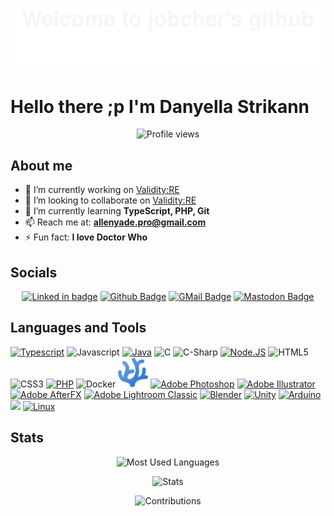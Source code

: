![Cool animation](https://raw.githubusercontent.com/BEPb/BEPb/5c63fa170d1cbbb0b1974f05a3dbe6aca3f5b7f3/assets/Bottom_up.svg)

# Hello there ;p I'm Danyella Strikann

<div align=center>

![Profile views](https://komarev.com/ghpvc/?username=movva-gpu&label=Profile%20views&color=0e75b6&style=flat)

</div>



## About me

- 🔭 I’m currently working on [Validity:RE](https://github.com/movva-gpu/ValidityRE)
- 👯 I’m looking to collaborate on [Validity:RE](https://github.com/movva-gpu/ValidityRE)
- 🌱 I’m currently learning **TypeScript, PHP, Git**
- 📫 Reach me at: **<allenyade.pro@gmail.com>**
- ⚡ Fun fact: **I love Doctor Who**

## Socials

<div align=center>

[![Linked in badge](https://img.shields.io/badge/LinkedIn-0A66C2?style=for-the-badge&logo=linkedin&logoColor=white)](https://www.linkedin.com/in/danyella-strikann)
[![Github Badge](https://img.shields.io/badge/GitHub-100000?style=for-the-badge&logo=github&logoColor=white)](https://github.com/movva-gpu)
[![GMail Badge](https://img.shields.io/badge/-Gmail-EA4335?style=for-the-badge&logo=gmail&logoColor=white)](mailto:allenyade.pro@gmail.com)
[![Mastodon Badge](https://img.shields.io/badge/-Mastodon-6364FF?style=for-the-badge&logo=mastodon&logoColor=white)](https://piaille.fr/@danyella_strikann)

</div>

## Languages and Tools

[![Typescript](https://upload.wikimedia.org/wikipedia/commons/thumb/4/4c/Typescript_logo_2020.svg/48px-Typescript_logo_2020.svg.png)](https://www.typescriptlang.org)
![Javascript](https://upload.wikimedia.org/wikipedia/commons/thumb/9/99/Unofficial_JavaScript_logo_2.svg/48px-Unofficial_JavaScript_logo_2.svg.png)
[![Java](https://upload.wikimedia.org/wikipedia/fr/thumb/2/2e/Java_Logo.svg/26px-Java_Logo.svg.png)](https://www.java.com/)
![C](https://upload.wikimedia.org/wikipedia/commons/thumb/1/18/C_Programming_Language.svg/48px-C_Programming_Language.svg.png)
![C-Sharp](https://upload.wikimedia.org/wikipedia/commons/thumb/d/d2/C_Sharp_Logo_2023.svg/48px-C_Sharp_Logo_2023.svg.png)
[![Node.JS](https://upload.wikimedia.org/wikipedia/commons/thumb/d/d9/Node.js_logo.svg/48px-Node.js_logo.svg.png)](https://nodejs.org/)
![HTML5](https://upload.wikimedia.org/wikipedia/commons/thumb/6/61/HTML5_logo_and_wordmark.svg/48px-HTML5_logo_and_wordmark.svg.png)
![CSS3](https://upload.wikimedia.org/wikipedia/commons/thumb/d/d5/CSS3_logo_and_wordmark.svg/34px-CSS3_logo_and_wordmark.svg.png)
[![PHP](https://upload.wikimedia.org/wikipedia/commons/thumb/2/27/PHP-logo.svg/48px-PHP-logo.svg.png)](https://php.net)
<img src=https://www.docker.com/wp-content/uploads/2023/04/cropped-Docker-favicon-192x192.png width=48 alt=Docker></img>
[<img src=https://raw.githubusercontent.com/VSCodium/vscodium/6ada8c9026e0560417ade5c788103f56d9588fd6/icons/stable/codium_clt.svg width=48 alt=VSCodium>](https://vscodium.com)
[![Adobe Photoshop](https://upload.wikimedia.org/wikipedia/commons/thumb/a/af/Adobe_Photoshop_CC_icon.svg/48px-Adobe_Photoshop_CC_icon.svg.png)](https://www.adobe.com/fr/products/photoshop.html)
[![Adobe Illustrator](https://upload.wikimedia.org/wikipedia/commons/thumb/f/fb/Adobe_Illustrator_CC_icon.svg/48px-Adobe_Illustrator_CC_icon.svg.png)](https://www.adobe.com/fr/products/illustrator.html)
[![Adobe AfterFX](https://upload.wikimedia.org/wikipedia/commons/thumb/c/cb/Adobe_After_Effects_CC_icon.svg/48px-Adobe_After_Effects_CC_icon.svg.png)](https://www.adobe.com/fr/products/aftereffects.html)
[![Adobe Lightroom Classic](https://upload.wikimedia.org/wikipedia/commons/thumb/5/56/Adobe_Photoshop_Lightroom_Classic_CC_icon.svg/48px-Adobe_Photoshop_Lightroom_Classic_CC_icon.svg.png)](https://www.adobe.com/fr/products/photoshop-lightroom-classic.html)
[![Blender](https://upload.wikimedia.org/wikipedia/commons/thumb/0/0c/Blender_logo_no_text.svg/48px-Blender_logo_no_text.svg.png)](https://blender.org/)
[<img src=https://cdn.sanity.io/images/fuvbjjlp/production/f4277b96800be1707ef6ec3805cb5380a97a6655-1192x403.png width=96 alt=Unity>](https://unity.com/)
[![Arduino](https://upload.wikimedia.org/wikipedia/commons/thumb/8/87/Arduino_Logo.svg/48px-Arduino_Logo.svg.png)](https://arduino.cc)
[<img src=https://git-scm.com/images/logos/downloads/Git-Icon-1788C.png width=48>](https://git-scm.com/)
[![Linux](https://upload.wikimedia.org/wikipedia/commons/thumb/d/dd/Linux_logo.jpg/40px-Linux_Logo.jpg.png)](https://linux.org)

## Stats

<div align=center>

![Most Used Languages](https://github-readme-stats.vercel.app/api/top-langs/?username=movva-gpu&langs_count=4)

![Stats](https://github-readme-stats.vercel.app/api?username=movva-gpu&show_icons=true&locale=en)

![Contributions](https://github-readme-streak-stats.herokuapp.com/?user=movva-gpu)

</div>
